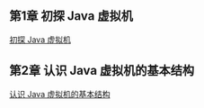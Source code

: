 ## 第1章 初探 Java 虚拟机
  [初探 Java 虚拟机](src/main/Chapters/Chapter-1.md)

## 第2章 认识 Java 虚拟机的基本结构
  [认识 Java 虚拟机的基本结构](src/main/Chapters/Chapter-2.md)
